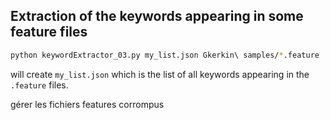 
## Extraction of the keywords appearing in some feature files

```sh
python keywordExtractor_03.py my_list.json Gkerkin\ samples/*.feature
```
will create `my_list.json` which is the list of all keywords appearing in the `.feature` files.



gérer les fichiers features corrompus

